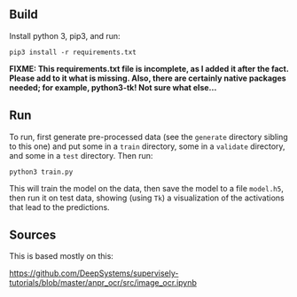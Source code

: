 ## Build

Install python 3, pip3, and run:

```
pip3 install -r requirements.txt
```

**FIXME: This requirements.txt file is incomplete, as I added it after the fact.
Please add to it what is missing. Also, there are certainly native packages
needed; for example, python3-tk! Not sure what else...**

## Run

To run, first generate pre-processed data (see the `generate` directory
sibling to this one) and put some in a `train` directory, some in a `validate` directory, and some in a `test` directory. Then run:

```
python3 train.py
```

This will train the model on the data, then save the model to a file `model.h5`,
then run it on test data, showing (using `Tk`) a visualization of the
activations that lead to the predictions.

## Sources

This is based mostly on this:

https://github.com/DeepSystems/supervisely-tutorials/blob/master/anpr_ocr/src/image_ocr.ipynb
